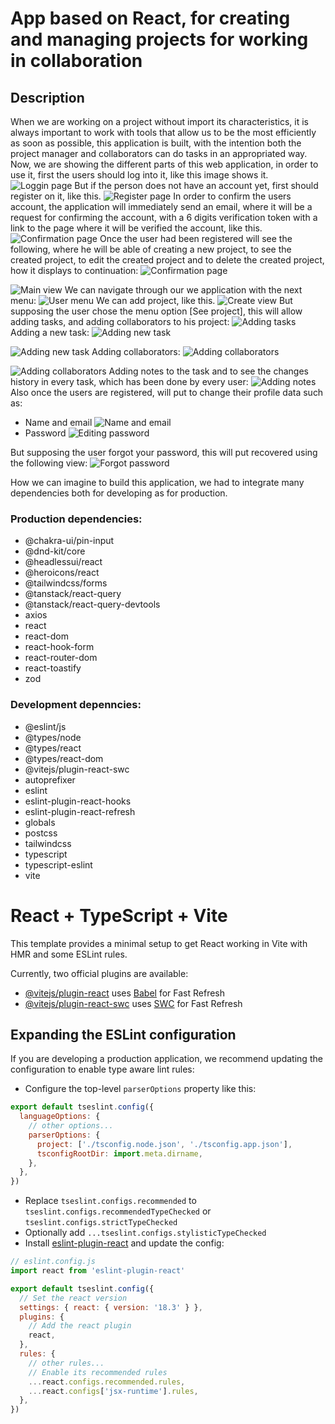 # App based on React, for creating and managing projects for working in collaboration
## Description
When we are working on a project without import its characteristics, it is always important to work with tools that allow us to be the most efficiently as soon as possible, this application is built, with the intention both the project manager and collaborators can do tasks in an appropriated way.
Now, we are showing the different parts of this web application, in order to use it, first the users should log into it, like this image shows it. 
![Loggin page](../media/registerAndLogin/login.png?raw=true)
But if the person does not have an account yet, first should register on it, like this.
![Register page](../media/registerAndLogin/register.png?raw=true)
In order to confirm the users account, the application will immediately send an email, where it will be a request for confirming the account, with a 6 digits verification token with a link to the page where it will be verified the account, like this.
![Confirmation page](../media/registerAndLogin/account-confirmatio-by-token.png?raw=true)
Once the user had been registered will see the following, where he will be able of creating a new project, to see the created project, to edit the created project and to delete the created project, how it displays to continuation:
![Confirmation page](../media/Views/menu-see-edit-delete-project.png?raw=true)

![Main view](../media/Views/mainView.png?raw=true)
We can navigate through our we application with the next menu:
![User menu](../media/registerAndLogin/user-menu.png?raw=true)
We can add project, like this.
![Create view](../media/Views/create-project.png?raw=true)
But supposing the user chose the menu option [See project], this will allow adding tasks, and adding collaborators to his project:
![Adding tasks](../media/Views/toast-notifications.png?raw=true)
Adding a new task:
![Adding new task](../media/Views/add-task.png?raw=true)

![Adding new task](../media/Views/project-details?raw=true)
Adding collaborators:
![Adding collaborators](../media/Views/add-colaborator.png?raw=true)

![Adding collaborators](../media/Views/deleting-colaborator.png?raw=true)
Adding notes to the task and to see the changes history in every task, which has been done by every user:
![Adding notes](../media/Views/adding-note-change-history.png?raw=true)
Also once the users are registered, will put to change their profile data such as:
* Name and email
![Name and email](../media/registerAndLogin/editing-profile.png?raw=true)
* Password
![Editing password](../media/registerAndLogin/changing-password.png?raw=true)

But supposing the user forgot your password, this will put recovered using the following view:
![Forgot password](../media/registerAndLogin/forgot-password.png?raw=true)

How we can imagine to build this application, we had to integrate many dependencies both for developing as for production.
### Production dependencies:
* @chakra-ui/pin-input
* @dnd-kit/core
* @headlessui/react
* @heroicons/react
* @tailwindcss/forms
* @tanstack/react-query
* @tanstack/react-query-devtools
* axios
* react
* react-dom
* react-hook-form
* react-router-dom
* react-toastify
* zod
### Development depenncies:
- @eslint/js
- @types/node
- @types/react
- @types/react-dom
- @vitejs/plugin-react-swc
- autoprefixer
- eslint
- eslint-plugin-react-hooks
- eslint-plugin-react-refresh
- globals
- postcss
- tailwindcss
- typescript
- typescript-eslint
- vite


# React + TypeScript + Vite

This template provides a minimal setup to get React working in Vite with HMR and some ESLint rules.

Currently, two official plugins are available:

- [@vitejs/plugin-react](https://github.com/vitejs/vite-plugin-react/blob/main/packages/plugin-react/README.md) uses [Babel](https://babeljs.io/) for Fast Refresh
- [@vitejs/plugin-react-swc](https://github.com/vitejs/vite-plugin-react-swc) uses [SWC](https://swc.rs/) for Fast Refresh

## Expanding the ESLint configuration

If you are developing a production application, we recommend updating the configuration to enable type aware lint rules:

- Configure the top-level `parserOptions` property like this:

```js
export default tseslint.config({
  languageOptions: {
    // other options...
    parserOptions: {
      project: ['./tsconfig.node.json', './tsconfig.app.json'],
      tsconfigRootDir: import.meta.dirname,
    },
  },
})
```

- Replace `tseslint.configs.recommended` to `tseslint.configs.recommendedTypeChecked` or `tseslint.configs.strictTypeChecked`
- Optionally add `...tseslint.configs.stylisticTypeChecked`
- Install [eslint-plugin-react](https://github.com/jsx-eslint/eslint-plugin-react) and update the config:

```js
// eslint.config.js
import react from 'eslint-plugin-react'

export default tseslint.config({
  // Set the react version
  settings: { react: { version: '18.3' } },
  plugins: {
    // Add the react plugin
    react,
  },
  rules: {
    // other rules...
    // Enable its recommended rules
    ...react.configs.recommended.rules,
    ...react.configs['jsx-runtime'].rules,
  },
})
```
